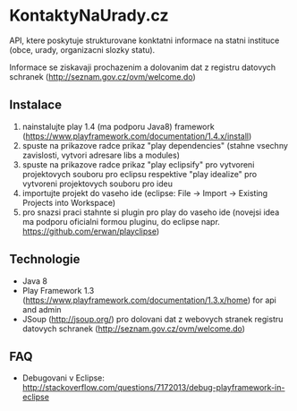 KontaktyNaUrady.cz
==================

API, ktere poskytuje strukturovane konktatni informace na statni instituce (obce, 
urady, organizacni slozky statu).

Informace se ziskavaji prochazenim a dolovanim dat z registru datovych schranek 
(http://seznam.gov.cz/ovm/welcome.do)


Instalace
---------

1. nainstalujte play 1.4 (ma podporu Java8) framework (https://www.playframework.com/documentation/1.4.x/install)
2. spuste na prikazove radce prikaz "play dependencies" (stahne vsechny zavislosti, vytvori adresare libs a 
modules)
3. spuste na prikazove radce prikaz "play eclipsify" pro vytvoreni projektovych souboru pro 
eclipsu respektive "play idealize" pro vytvoreni projektovych souboru pro ideu
4. importujte projekt do vaseho ide (eclipse: File -> Import -> Existing Projects into 
Workspace)
5. pro snazsi praci stahnte si plugin pro play do vaseho ide (novejsi idea ma podporu 
oficialni formou pluginu, do eclipse napr. https://github.com/erwan/playclipse)

Technologie
-----------

- Java 8
- Play Framework 1.3 (https://www.playframework.com/documentation/1.3.x/home) for api and admin
- JSoup (http://jsoup.org/) pro dolovani dat z webovych stranek registru datovych schranek 
(http://seznam.gov.cz/ovm/welcome.do)

FAQ
-----------

- Debugovani v Eclipse: http://stackoverflow.com/questions/7172013/debug-playframework-in-eclipse
